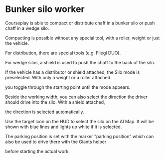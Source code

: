 # Bunker silo worker

  
  
Courseplay is able to compact or distribute chaff in a bunker silo or push chaff in a wedge silo.  
  
Compacting is possible without any special tool, with a roller, weight or just the vehicle.  
  
For distribution, there are special tools (e.g. Fliegl DUO).  
  
For wedge silos, a shield is used to push the chaff to the back of the silo.  
  


  
  
If the vehicle has a distributor or shield attached, the Silo mode is preselected. With only a weight or a roller attached  
  
you toggle through the starting point until the mode appears.  
  
Beside the working width, you can also select the direction the driver should drive into the silo. With a shield attached,  
  
the direction is selected automatically.  
  
Use the target icon on the HUD to select the silo on the AI Map. It will be shown with blue lines and lights up white if it is selected.  
  
The parking position is set with the marker "parking position" which can also be used to drive there with the Giants helper  
  
before starting the actual work.  
  


